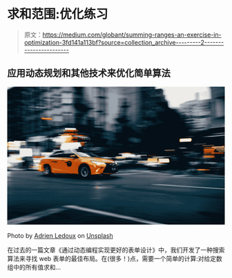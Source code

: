 # 求和范围:优化练习

> 原文：<https://medium.com/globant/summing-ranges-an-exercise-in-optimization-3fd141a113bf?source=collection_archive---------2----------------------->

## 应用动态规划和其他技术来优化简单算法

![](img/83b7879dc47b1b397c75a1229116d1b1.png)

Photo by [Adrien Ledoux](https://unsplash.com/@adrienl?utm_source=medium&utm_medium=referral) on [Unsplash](https://unsplash.com?utm_source=medium&utm_medium=referral)

在过去的一篇文章《通过动态编程实现更好的表单设计》中，我们开发了一种搜索算法来寻找 web 表单的最佳布局。在(很多！)点，需要一个简单的计算:对给定数组中的所有值求和…